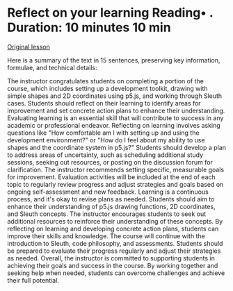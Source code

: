 # Reflect on your learning Reading• . Duration: 10 minutes 10 min

[Original lesson](https://www.coursera.org/learn/uol-introduction-to-programming-1/supplement/mE3bv/reflect-on-your-learning)

Here is a summary of the text in 15 sentences, preserving key information, formulae, and technical details:

The instructor congratulates students on completing a portion of the course, which includes setting up a development toolkit, drawing with simple shapes and 2D coordinates using p5.js, and working through Sleuth cases. Students should reflect on their learning to identify areas for improvement and set concrete action plans to enhance their understanding. Evaluating learning is an essential skill that will contribute to success in any academic or professional endeavor. Reflecting on learning involves asking questions like "How comfortable am I with setting up and using the development environment?" or "How do I feel about my ability to use shapes and the coordinate system in p5.js?" Students should develop a plan to address areas of uncertainty, such as scheduling additional study sessions, seeking out resources, or posting on the discussion forum for clarification. The instructor recommends setting specific, measurable goals for improvement. Evaluation activities will be included at the end of each topic to regularly review progress and adjust strategies and goals based on ongoing self-assessment and new feedback. Learning is a continuous process, and it's okay to revise plans as needed. Students should aim to enhance their understanding of p5.js drawing functions, 2D coordinates, and Sleuth concepts. The instructor encourages students to seek out additional resources to reinforce their understanding of these concepts. By reflecting on learning and developing concrete action plans, students can improve their skills and knowledge. The course will continue with the introduction to Sleuth, code philosophy, and assessments. Students should be prepared to evaluate their progress regularly and adjust their strategies as needed. Overall, the instructor is committed to supporting students in achieving their goals and success in the course. By working together and seeking help when needed, students can overcome challenges and achieve their full potential.

